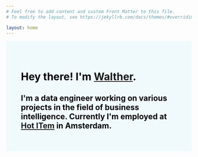 ```yaml
---
# Feel free to add content and custom Front Matter to this file.
# To modify the layout, see https://jekyllrb.com/docs/themes/#overriding-theme-defaults

layout: home
---
```

  <b/>  
  <b/>  
  <b/>  
  <b/>  
  <b/>  
 
<div id="introbox" style="background:rgba(0, 191, 255, .05);
color:black; 
text-align:left;
padding:40px;
">
<h1>Hey there! I'm <a href="./about">Walther</a>.</h1>
<h2>I'm a data engineer working on various projects in the field of business intelligence. Currently I'm employed at <a href="https://www.hotitem.nl">Hot ITem</a> in Amsterdam.</h2>
</div>

  <b/>  
  <b/>  
  <b/>  
  <b/>  
  <b/>  


<!--- # Hey there! I'm [Walther](about).  
## I'm a data engineer working on various projects in the field of business intelligence. Currently I'm employed at [Hot ITem](http://www.hotitem.nl) in Amsterdam.--->

<!---background-color:blue; opacity:0.1;--->

<!---<img align="center" alt="datacenter" src="/assets/interior-of-office-building.jpg">--->
